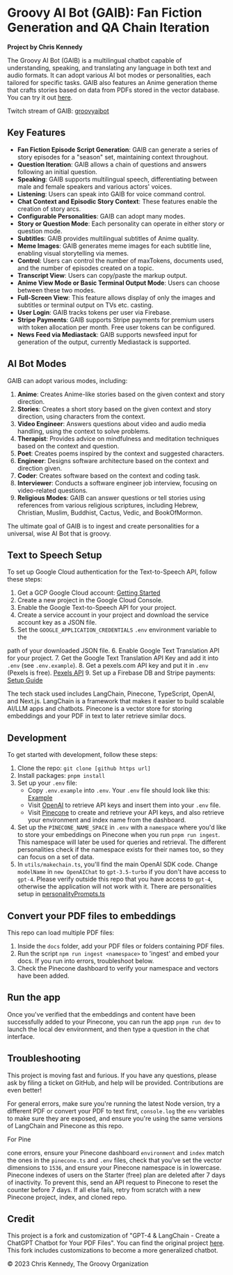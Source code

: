 # Groovy AI Bot (GAIB): Fan Fiction Generation and QA Chain Iteration

**Project by Chris Kennedy**

The Groovy AI Bot (GAIB) is a multilingual chatbot capable of understanding, speaking, and translating any language in both text and audio formats. It can adopt various AI bot modes or personalities, each tailored for specific tasks. GAIB also features an Anime generation theme that crafts stories based on data from PDFs stored in the vector database. You can try it out [here](https://gaib.groovy.org).

Twitch stream of GAIB: [groovyaibot](https://twitch.tv/groovyaibot)

## Key Features

- **Fan Fiction Episode Script Generation**: GAIB can generate a series of story episodes for a "season" set, maintaining context throughout.
- **Question Iteration**: GAIB allows a chain of questions and answers following an initial question.
- **Speaking**: GAIB supports multilingual speech, differentiating between male and female speakers and various actors' voices.
- **Listening**: Users can speak into GAIB for voice command control.
- **Chat Context and Episodic Story Context**: These features enable the creation of story arcs.
- **Configurable Personalities**: GAIB can adopt many modes.
- **Story or Question Mode**: Each personality can operate in either story or question mode.
- **Subtitles**: GAIB provides multilingual subtitles of Anime quality.
- **Meme Images**: GAIB generates meme images for each subtitle line, enabling visual storytelling via memes.
- **Control**: Users can control the number of maxTokens, documents used, and the number of episodes created on a topic.
- **Transcript View**: Users can copy/paste the markup output.
- **Anime View Mode or Basic Terminal Output Mode**: Users can choose between these two modes.
- **Full-Screen View**: This feature allows display of only the images and subtitles or terminal output on TVs etc. casting.
- **User Login**: GAIB tracks tokens per user via Firebase.
- **Stripe Payments**: GAIB supports Stripe payments for premium users with token allocation per month. Free user tokens can be configured.
- **News Feed via Mediastack**: GAIB supports newsfeed input for generation of the output, currently Mediastack is supported.

## AI Bot Modes

GAIB can adopt various modes, including:

1. **Anime**: Creates Anime-like stories based on the given context and story direction.
2. **Stories**: Creates a short story based on the given context and story direction, using characters from the context.
3. **Video Engineer**: Answers questions about video and audio media handling, using the context to solve problems.
4. **Therapist**: Provides advice on mindfulness and meditation techniques based on the context and question.
5. **Poet**: Creates poems inspired by the context and suggested characters.
6. **Engineer**: Designs software architecture based on the context and direction given.
7. **Coder**: Creates software based on the context and coding task.
8. **Interviewer**: Conducts a software engineer job interview, focusing on video-related questions.
9. **Religious Modes**: GAIB can answer questions or tell stories using references from various religious scriptures, including Hebrew, Christian, Muslim, Buddhist, Cactus, Vedic, and BookOfMormon.

The ultimate goal of GAIB is to ingest and create personalities for a universal, wise AI Bot that is groovy.

## Text to Speech Setup

To set up Google Cloud authentication for the Text-to-Speech API, follow these steps:

1. Get a GCP Google Cloud account: [Getting Started](https://cloud.google.com/docs/authentication/getting-started)
2. Create a new project in the Google Cloud Console.
3. Enable the Google Text-to-Speech API for your project.
4. Create a service account in your project and download the service account key as a JSON file.
5. Set the `GOOGLE_APPLICATION_CREDENTIALS` `.env` environment variable to the

path of your downloaded JSON file.
6. Enable Google Text Translation API for your project.
7. Get the Google Text Translation API Key and add it into `.env` (see `.env.example`).
8. Get a pexels.com API key and put it in `.env` (Pexels is free). [Pexels API](https://www.pexels.com/api/)
9. Set up a Firebase DB and Stripe payments: [Setup Guide](https://blog.jarrodwatts.com/set-up-subscription-payments-with-stripe-using-firebase-and-nextjs)

The tech stack used includes LangChain, Pinecone, TypeScript, OpenAI, and Next.js. LangChain is a framework that makes it easier to build scalable AI/LLM apps and chatbots. Pinecone is a vector store for storing embeddings and your PDF in text to later retrieve similar docs.

## Development

To get started with development, follow these steps:

1. Clone the repo: `git clone [github https url]`
2. Install packages: `pnpm install`
3. Set up your `.env` file:
   - Copy `.env.example` into `.env`. Your `.env` file should look like this: [Example](https://github.com/groovybits/gaib/blob/main/.env.example)
   - Visit [OpenAI](https://help.openai.com/en/articles/4936850-where-do-i-find-my-secret-api-key) to retrieve API keys and insert them into your `.env` file.
   - Visit [Pinecone](https://pinecone.io/) to create and retrieve your API keys, and also retrieve your environment and index name from the dashboard.
4. Set up the `PINECONE_NAME_SPACE` in `.env` with a `namespace` where you'd like to store your embeddings on Pinecone when you run `pnpm run ingest`. This namespace will later be used for queries and retrieval. The different personalities check if the namespace exists for their names too, so they can focus on a set of data.
5. In `utils/makechain.ts`, you'll find the main OpenAI SDK code. Change `modelName` in `new OpenAIChat` to `gpt-3.5-turbo` if you don't have access to `gpt-4`. Please verify outside this repo that you have access to `gpt-4`, otherwise the application will not work with it. There are personalities setup in [personalityPrompts.ts](https://github.com/groovybits/gaib/blob/main/config/personalityPrompts.ts)

## Convert your PDF files to embeddings

This repo can load multiple PDF files:

1. Inside the `docs` folder, add your PDF files or folders containing PDF files.
2. Run the script `npm run ingest <namespace>` to 'ingest' and embed your docs. If you run into errors, troubleshoot below.
3. Check the Pinecone dashboard to verify your namespace and vectors have been added.

## Run the app

Once you've verified that the embeddings and content have been successfully added to your Pinecone, you can run the app `pnpm run dev` to launch the local dev environment, and then type a question in the chat interface.

## Troubleshooting

This project is moving fast and furious. If you have any questions, please ask by filing a ticket on GitHub, and help will be provided. Contributions are even better!

For general errors, make sure you're running the latest Node version, try a different PDF or convert your PDF to text first, `console.log` the `env` variables to make sure they are exposed, and ensure you're using the same versions of LangChain and Pinecone as this repo.

For Pine

cone errors, ensure your Pinecone dashboard `environment` and `index` match the ones in the `pinecone.ts` and `.env` files, check that you've set the vector dimensions to `1536`, and ensure your Pinecone namespace is in lowercase. Pinecone indexes of users on the Starter (free) plan are deleted after 7 days of inactivity. To prevent this, send an API request to Pinecone to reset the counter before 7 days. If all else fails, retry from scratch with a new Pinecone project, index, and cloned repo.

## Credit

This project is a fork and customization of "GPT-4 & LangChain - Create a ChatGPT Chatbot for Your PDF Files". You can find the original project [here](https://github.com/mayooear/gpt4-pdf-chatbot-langchain). This fork includes customizations to become a more generalized chatbot.

© 2023 Chris Kennedy, The Groovy Organization

